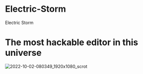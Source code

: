 # Electric-Storm
Electric Storm

# The most hackable editor in this universe
![2022-10-02-080349_1920x1080_scrot](https://user-images.githubusercontent.com/45427770/193445712-73d98ded-7b0a-488d-b5b0-8b86998d5ba7.png)
